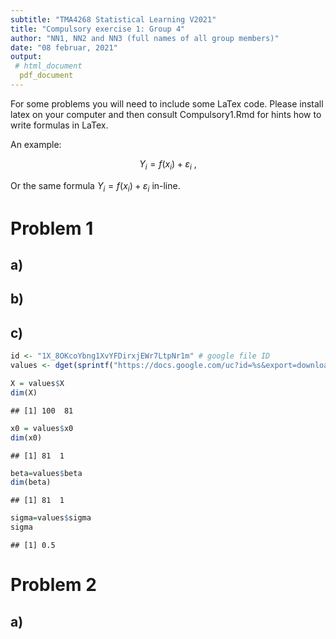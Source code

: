 ```yaml
---
subtitle: "TMA4268 Statistical Learning V2021"
title: "Compulsory exercise 1: Group 4"
author: "NN1, NN2 and NN3 (full names of all group members)"
date: "08 februar, 2021"
output: 
 # html_document
  pdf_document
---
```

  







For some problems you will need to include some LaTex code. Please install latex on your computer and then consult Compulsory1.Rmd for hints how to write formulas in LaTex. 

An example:

$$Y_i  = f(x_i) + \varepsilon_i \ ,$$

Or the same formula $Y_i  = f(x_i) + \varepsilon_i$ in-line.


# Problem 1

## a)

## b)

## c)


```r
id <- "1X_8OKcoYbng1XvYFDirxjEWr7LtpNr1m" # google file ID
values <- dget(sprintf("https://docs.google.com/uc?id=%s&export=download", id))

X = values$X
dim(X)
```

```
## [1] 100  81
```

```r
x0 = values$x0
dim(x0)
```

```
## [1] 81  1
```

```r
beta=values$beta
dim(beta)
```

```
## [1] 81  1
```

```r
sigma=values$sigma
sigma
```

```
## [1] 0.5
```

 

# Problem 2

## a) 


